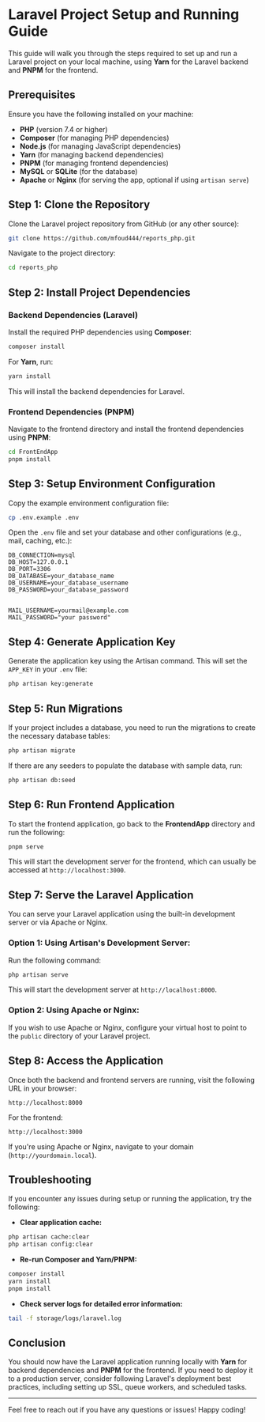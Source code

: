 
# Laravel Project Setup and Running Guide

This guide will walk you through the steps required to set up and run a Laravel project on your local machine, using **Yarn** for the Laravel backend and **PNPM** for the frontend.

## Prerequisites

Ensure you have the following installed on your machine:

- **PHP** (version 7.4 or higher)
- **Composer** (for managing PHP dependencies)
- **Node.js** (for managing JavaScript dependencies)
- **Yarn** (for managing backend dependencies)
- **PNPM** (for managing frontend dependencies)
- **MySQL** or **SQLite** (for the database)
- **Apache** or **Nginx** (for serving the app, optional if using `artisan serve`)

## Step 1: Clone the Repository

Clone the Laravel project repository from GitHub (or any other source):

```bash
git clone https://github.com/mfoud444/reports_php.git
```

Navigate to the project directory:

```bash
cd reports_php
```

## Step 2: Install Project Dependencies

### Backend Dependencies (Laravel)

Install the required PHP dependencies using **Composer**:

```bash
composer install
```

For **Yarn**, run:

```bash
yarn install
```

This will install the backend dependencies for Laravel.

### Frontend Dependencies (PNPM)

Navigate to the frontend directory and install the frontend dependencies using **PNPM**:

```bash
cd FrontEndApp
pnpm install
```

## Step 3: Setup Environment Configuration

Copy the example environment configuration file:

```bash
cp .env.example .env
```

Open the `.env` file and set your database and other configurations (e.g., mail, caching, etc.):

```plaintext
DB_CONNECTION=mysql
DB_HOST=127.0.0.1
DB_PORT=3306
DB_DATABASE=your_database_name
DB_USERNAME=your_database_username
DB_PASSWORD=your_database_password


MAIL_USERNAME=yourmail@example.com
MAIL_PASSWORD="your password"
```

## Step 4: Generate Application Key

Generate the application key using the Artisan command. This will set the `APP_KEY` in your `.env` file:

```bash
php artisan key:generate
```

## Step 5: Run Migrations

If your project includes a database, you need to run the migrations to create the necessary database tables:

```bash
php artisan migrate
```

If there are any seeders to populate the database with sample data, run:

```bash
php artisan db:seed
```

## Step 6: Run Frontend Application

To start the frontend application, go back to the **FrontendApp** directory and run the following:

```bash
pnpm serve
```

This will start the development server for the frontend, which can usually be accessed at `http://localhost:3000`.

## Step 7: Serve the Laravel Application

You can serve your Laravel application using the built-in development server or via Apache or Nginx.

### Option 1: Using Artisan's Development Server:

Run the following command:

```bash
php artisan serve
```

This will start the development server at `http://localhost:8000`.

### Option 2: Using Apache or Nginx:

If you wish to use Apache or Nginx, configure your virtual host to point to the `public` directory of your Laravel project.

## Step 8: Access the Application

Once both the backend and frontend servers are running, visit the following URL in your browser:

```plaintext
http://localhost:8000
```

For the frontend:

```plaintext
http://localhost:3000
```

If you're using Apache or Nginx, navigate to your domain (`http://yourdomain.local`).

## Troubleshooting

If you encounter any issues during setup or running the application, try the following:

- **Clear application cache:**

```bash
php artisan cache:clear
php artisan config:clear
```

- **Re-run Composer and Yarn/PNPM:**

```bash
composer install
yarn install
pnpm install
```

- **Check server logs for detailed error information:**

```bash
tail -f storage/logs/laravel.log
```

## Conclusion

You should now have the Laravel application running locally with **Yarn** for backend dependencies and **PNPM** for the frontend. If you need to deploy it to a production server, consider following Laravel's deployment best practices, including setting up SSL, queue workers, and scheduled tasks.

---

Feel free to reach out if you have any questions or issues! Happy coding!